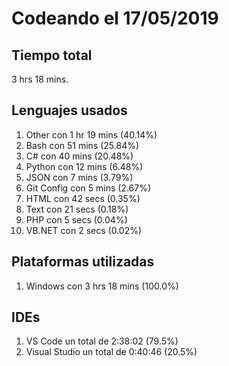 # Codeando el 17/05/2019

## Tiempo total
3 hrs 18 mins.

## Lenguajes usados
1. Other con 1 hr 19 mins (40.14%)
1. Bash con 51 mins (25.84%)
1. C# con 40 mins (20.48%)
1. Python con 12 mins (6.48%)
1. JSON con 7 mins (3.79%)
1. Git Config con 5 mins (2.67%)
1. HTML con 42 secs (0.35%)
1. Text con 21 secs (0.18%)
1. PHP con 5 secs (0.04%)
1. VB.NET con 2 secs (0.02%)

## Plataformas utilizadas
1. Windows con 3 hrs 18 mins (100.0%)

## IDEs
1. VS Code un total de 2:38:02 (79.5%)
1. Visual Studio un total de 0:40:46 (20.5%)
